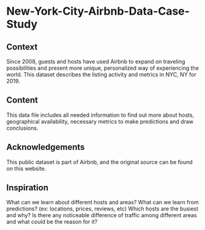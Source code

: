 # New-York-City-Airbnb-Data-Case-Study
## Context
Since 2008, guests and hosts have used Airbnb to expand on traveling possibilities and present more unique, personalized way of experiencing the world. This dataset describes the listing activity and metrics in NYC, NY for 2019.

## Content
This data file includes all needed information to find out more about hosts, geographical availability, necessary metrics to make predictions and draw conclusions.

## Acknowledgements
This public dataset is part of Airbnb, and the original source can be found on this website.

## Inspiration
What can we learn about different hosts and areas?
What can we learn from predictions? (ex: locations, prices, reviews, etc)
Which hosts are the busiest and why?
Is there any noticeable difference of traffic among different areas and what could be the reason for it?
